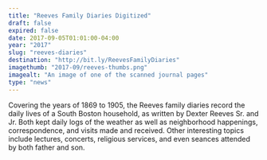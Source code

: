 ```yaml
---
title: "Reeves Family Diaries Digitized"
draft: false
expired: false
date: 2017-09-05T01:01:00-04:00
year: "2017"
slug: "reeves-diaries"
destination: "http://bit.ly/ReevesFamilyDiaries"
imagethumb: "2017-09/reeves-thumbs.png"
imagealt: "An image of one of the scanned journal pages"
type: "news"
---
```


Covering the years of 1869 to 1905, the Reeves family diaries record the daily lives of a South Boston household, as written by Dexter Reeves Sr. and Jr. Both kept daily logs of the weather as well as neighborhood happenings, correspondence, and visits made and received. Other interesting topics include lectures, concerts, religious services, and even seances attended by both father and son.
